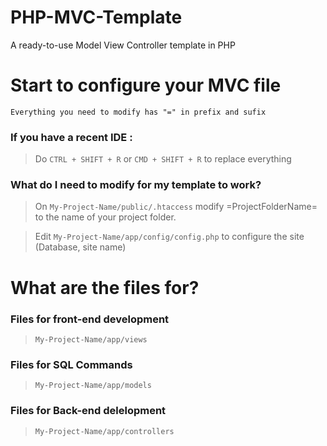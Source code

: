 # PHP-MVC-Template
A ready-to-use Model View Controller template in PHP

# Start to configure your MVC file

`Everything you need to modify has "=" in prefix and sufix`

### If you have a recent IDE : 
> Do `CTRL + SHIFT + R` or `CMD + SHIFT + R` to replace everything

### What do I need to modify for my template to work?

> On `My-Project-Name/public/.htaccess` modify =ProjectFolderName= to the name of your project folder.

> Edit `My-Project-Name/app/config/config.php` to configure the site (Database, site name)

# What are the files for?

### Files for front-end development
> `My-Project-Name/app/views`

### Files for SQL Commands
> `My-Project-Name/app/models`

### Files for Back-end delelopment
> `My-Project-Name/app/controllers`